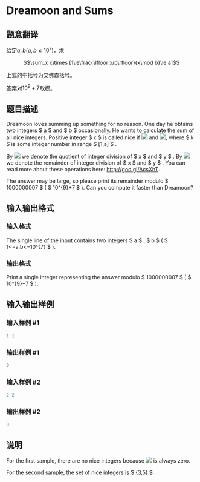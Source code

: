 # Dreamoon and Sums

## 题意翻译

给定$a,b(a,b\le10^7)$，求

$$\sum_x x\times [1\le\frac{\lfloor x/b\rfloor}{x\mod b}\le a]$$

上式的中括号为艾佛森括号。

答案对$10^9+7$取模。

## 题目描述

Dreamoon loves summing up something for no reason. One day he obtains two integers $ a $ and $ b $ occasionally. He wants to calculate the sum of all nice integers. Positive integer $ x $ is called nice if ![](https://cdn.luogu.com.cn/upload/vjudge_pic/CF476C/4c08c1c4aa605a7661ec02846fcac8a50385ec4f.png) and ![](https://cdn.luogu.com.cn/upload/vjudge_pic/CF476C/199c47ec051f565599e933f0f95a0d9069b4a2ef.png), where $ k $ is some integer number in range $ \[1,a\] $ .

By ![](https://cdn.luogu.com.cn/upload/vjudge_pic/CF476C/f26b8897bea7b2ad070a91154fff6b5d3d6ecc9d.png) we denote the quotient of integer division of $ x $ and $ y $ . By ![](https://cdn.luogu.com.cn/upload/vjudge_pic/CF476C/e60b09b62a19a62f637ba6a66556f554bcb4dbf9.png) we denote the remainder of integer division of $ x $ and $ y $ . You can read more about these operations here: http://goo.gl/AcsXhT.

The answer may be large, so please print its remainder modulo $ 1000000007 $ ( $ 10^{9}+7 $ ). Can you compute it faster than Dreamoon?

## 输入输出格式

### 输入格式

The single line of the input contains two integers $ a $ , $ b $ ( $ 1<=a,b<=10^{7} $ ).

### 输出格式

Print a single integer representing the answer modulo $ 1000000007 $ ( $ 10^{9}+7 $ ).

## 输入输出样例

### 输入样例 #1

```cpp
1 1

```
### 输出样例 #1

```cpp
0

```
### 输入样例 #2

```cpp
2 2

```
### 输出样例 #2

```cpp
8

```
## 说明

For the first sample, there are no nice integers because ![](https://cdn.luogu.com.cn/upload/vjudge_pic/CF476C/05cf42fbd3551fd38e1ab2adca655a95016ccd28.png) is always zero.

For the second sample, the set of nice integers is $ {3,5} $ .

